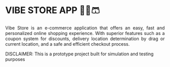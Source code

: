 <div align="start">
  <h1>VIBE STORE APP 🥼👕🩳</h1>
</div>

<div align="justify">
  <p>Vibe Store is an e-commerce application that offers an easy, fast and personalized online shopping experience. With superior features such as a coupon system for discounts, delivery location determination by drag or current location, and a safe and efficient checkout process.</p>
</di
<br>
<div align="start"> 
DISCLAIMER: This is a prototype project built for simulation and testing purposes
</div>
